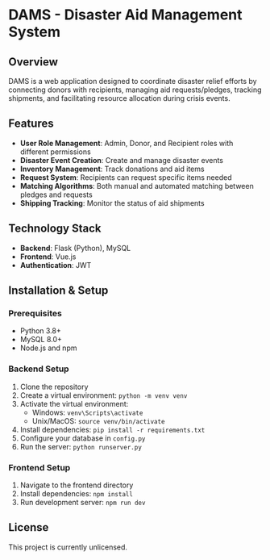 # DAMS - Disaster Aid Management System

## Overview
DAMS is a web application designed to coordinate disaster relief efforts by connecting donors with recipients, managing aid requests/pledges, tracking shipments, and facilitating resource allocation during crisis events.

## Features
- **User Role Management**: Admin, Donor, and Recipient roles with different permissions
- **Disaster Event Creation**: Create and manage disaster events
- **Inventory Management**: Track donations and aid items
- **Request System**: Recipients can request specific items needed
- **Matching Algorithms**: Both manual and automated matching between pledges and requests
- **Shipping Tracking**: Monitor the status of aid shipments

## Technology Stack
- **Backend**: Flask (Python), MySQL
- **Frontend**: Vue.js
- **Authentication**: JWT

## Installation & Setup

### Prerequisites
- Python 3.8+
- MySQL 8.0+
- Node.js and npm

### Backend Setup
1. Clone the repository
2. Create a virtual environment: `python -m venv venv`
3. Activate the virtual environment: 
   - Windows: `venv\Scripts\activate`
   - Unix/MacOS: `source venv/bin/activate`
4. Install dependencies: `pip install -r requirements.txt`
5. Configure your database in `config.py`
6. Run the server: `python runserver.py`

### Frontend Setup
1. Navigate to the frontend directory
2. Install dependencies: `npm install`
3. Run development server: `npm run dev`

## License
This project is currently unlicensed.
